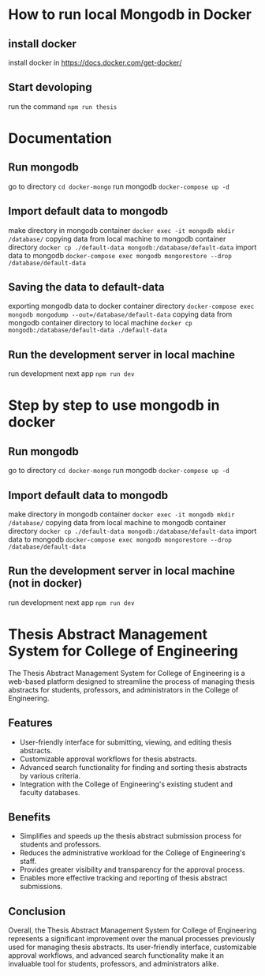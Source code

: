 # How to run local Mongodb in Docker
## install docker
install docker in https://docs.docker.com/get-docker/ 

## Start devoloping
run the command `npm run thesis`

# Documentation
## Run mongodb
go to directory `cd docker-mongo`
run mongodb `docker-compose up -d`

## Import default data to mongodb
make directory in mongodb container `docker exec -it mongodb mkdir /database/`
copying data from local machine to mongodb container directory `docker cp ./default-data mongodb:/database/default-data`
import data to mongodb `docker-compose exec mongodb mongorestore --drop /database/default-data`

## Saving the data to default-data
exporting mongodb data to docker container directory `docker-compose exec mongodb mongodump --out=/database/default-data`
copying data from mongodb container directory to local machine `docker cp mongodb:/database/default-data ./default-data`

## Run the development server in local machine
run development next app `npm run dev`

# Step by step to use mongodb in docker

## Run mongodb
go to directory `cd docker-mongo`
run mongodb `docker-compose up -d`

## Import default data to mongodb
make directory in mongodb container `docker exec -it mongodb mkdir /database/`
copying data from local machine to mongodb container directory `docker cp ./default-data mongodb:/database/default-data`
import data to mongodb `docker-compose exec mongodb mongorestore --drop /database/default-data`

## Run the development server in local machine (not in docker)
run development next app `npm run dev`

# Thesis Abstract Management System for College of Engineering
The Thesis Abstract Management System for College of Engineering is a web-based platform designed to streamline the process of managing thesis abstracts for students, professors, and administrators in the College of Engineering.

## Features
- User-friendly interface for submitting, viewing, and editing thesis abstracts.
- Customizable approval workflows for thesis abstracts.
- Advanced search functionality for finding and sorting thesis abstracts by various criteria.
- Integration with the College of Engineering's existing student and faculty databases.
## Benefits
- Simplifies and speeds up the thesis abstract submission process for students and professors.
- Reduces the administrative workload for the College of Engineering's staff.
- Provides greater visibility and transparency for the approval process.
- Enables more effective tracking and reporting of thesis abstract submissions.
## Conclusion
Overall, the Thesis Abstract Management System for College of Engineering represents a significant improvement over the manual processes previously used for managing thesis abstracts. Its user-friendly interface, customizable approval workflows, and advanced search functionality make it an invaluable tool for students, professors, and administrators alike.